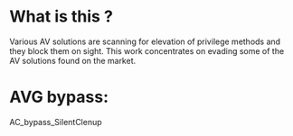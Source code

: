 # What is this ?

Various AV solutions are scanning for elevation of privilege methods and they block them on sight. This work concentrates on 
evading some of the AV solutions found on the market.

# AVG bypass:

AC_bypass_SilentClenup
